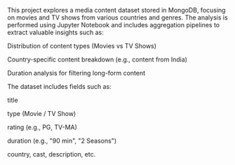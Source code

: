 This project explores a media content dataset stored in MongoDB, focusing on movies and TV shows from various countries and genres. The analysis is performed using Jupyter Notebook and includes aggregation pipelines to extract valuable insights such as:

Distribution of content types (Movies vs TV Shows)

Country-specific content breakdown (e.g., content from India)

Duration analysis for filtering long-form content

The dataset includes fields such as:

title

type (Movie / TV Show)

rating (e.g., PG, TV-MA)

duration (e.g., "90 min", "2 Seasons")

country, cast, description, etc.
